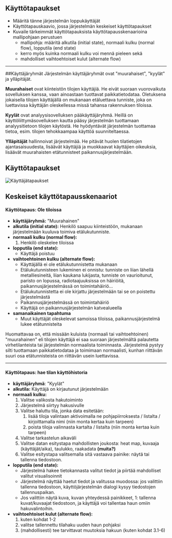 ## Käyttötapaukset

* Määritä tänne järjestelmän loppukäyttäjät
* Käyttötapauskaavio, jossa järjestelmän keskeiset käyttötapaukset
* Kuvaile tärkeimmät käyttötapauksista käyttötapausskenaarioina mallipohjaan perustuen
  * mallipohja: määritä alkutila (initial state), normaali kulku (normal flow), lopputila (end state)
  * kerro myös kuinka normaali kulku voi mennä pieleen sekä
  * mahdolliset vaihtoehtoiset kulut (alternate flow)
---------------  

##Käyttäjäryhmät
Järjestelmän käyttäjäryhmät ovat "muurahaiset", "kyylät" ja ylläpitäjät. 

**Muurahaiset** ovat kiinteistön tilojen käyttäjiä. He eivät suoraan vuorovaikuta sovelluksen kanssa, vaan ainoastaan tuottavat paikkatietodataa. Oletuksena jokaisella tilojen käyttäjällä on mukanaan etäluettava tunniste, joka on luettavissa käyttäjän oleskellessa missä tahansa rakennuksen tiloissa.

**Kyylät** ovat analyysisovelluksen pääkäyttäjäryhmä. Heillä on käyttöliittymäsovelluksen kautta pääsy järjestelmän tuottamaan analyysitietoon tilojen käytöstä. He hyödyntävät järjestelmän tuottamaa tietoa, esim. tilojen tehokkaampaa käyttöä suunniteltaessa.

**Ylläpitäjät** hallinnoivat järjestelmää. He pitävät huolen tilatietojen ajantasaisuudesta, lisäävät käyttäjiä ja muokkaavat käyttäjien oikeuksia, lisäävät muurahaisten etätunnisteet paikannusjärjestelmään.

## Käyttötapaukset

![Käyttäjätapaukset](http://users.metropolia.fi/~katikal/files/OLAF-UseCaseDiagram.png)

## Keskeiset käyttötapausskenaariot

#### Käyttötapaus: Ole tiloissa
- **käyttäjäryhmä:** "Muurahainen"
- **alkutila (initial state):** Henkilö saapuu kiinteistöön, mukanaan järjestelmään kuuluva toimiva etälukutunniste.
- **normaali kulku (normal flow):**
	1. Henkilö oleskelee tiloissa
- **lopputila (end state):**
	- Käyttäjä poistuu 
- **vaihtoehtoinen kulku (alternate flow):**
	- Käyttäjällä ei ole etälukutunnistetta mukanaan
	- Etälukutunnisteen lukeminen ei onnistu: tunniste on liian lähellä metalliesineitä, liian kaukana lukijasta, tunniste on vaurioitunut, paristo on lopussa, radiotaajuuksissa on häiriöitä, paikannusjärjestelmässä on toimintahäiriö...
	- Etälukutunnistetta ei ole kirjattu järjestelmään tai se on poistettu järjestelmästä
	- Paikannusjärjestelmässä on toimintahäiriö
	- Käyttäjä on paikannusjärjestelmän katvealueella
- **samanaikainen tapahtuma**
	- Muut käyttäjät oleskelevat samoissa tiloissa, paikannusjärjestelmä lukee etätunnisteita

Huomattavaa on, että missään kuluista (normaali tai vaihtoehtoinen) "muurahainen" eli tilojen käyttäjä ei saa suoraan järjestelmältä palautetta virhetilanteista tai järjestelmän normaalista toiminnasta. Järjestelmä pystyy silti tuottamaan paikkatietodataa ja toimimaan normaalisti, kunhan riittävän suuri osa etätunnisteista on riittävän usein luettavissa.

***
#### Käyttötapaus: hae tilan käyttöhistoria
- **käyttäjäryhmä**: "Kyylät"
- **alkutila:** Käyttäjä on kirjautunut järjestelmään
- **normaali kulku:**
    1. Valitse valikosta hakutoiminto
    2. Järjestelmä siirtyy hakusivulle
    3. Valitse haluttu tila, jonka data esitetään:
        1.  lisää tiloja valintaan aktivoimalla ne pohjapiirroksesta / listalta / kirjoittamalla nimi (niin monta kertaa kuin tarpeen)
        2.  poista tiloja valinnasta kartalta / listalta (niin monta kertaa kuin tarpeen)
    4. Valitse tarkastelun aikaväli
    5. Valitse datan esitystapa mahdollisten joukosta: heat map, kuvaaja (käyttäjät/aika), taulukko, raakadata **(muita?)**
    6. Valitse esitystapa valitsemalla sitä vastaava painike: näytä tai tallenna tiedostoon. 
- **lopputila (end state):**
    -  Järjestelmä hakee tietokannasta valitut tiedot ja piirtää mahdolliset valitut visualisoinnit
    -  Järjestelmä näyttää haetut tiedot ja valitussa muodossa: jos valittiin tallenna tiedostoon, käyttöjärjestelmän dialogi kysyy tiedostojen tallennuspaikan. 
    - Jos valittiin näytä kuva, kuvan yhteydessä painikkeet, 1: tallenna kuvat/kuvaajat tiedostoon, ja käyttäjä voi tallentaa haun omiin hakuvalintoihin.
- **vaihtoehtoiset kulut (alternate flow):**
    1. kuten kohdat 1-2
    2. valitse tallennettu tilahaku uuden haun pohjaksi
    1. (mahdollisesti) tee tarvittavat muutoksia hakuun (kuten kohdat 3.1-6)
